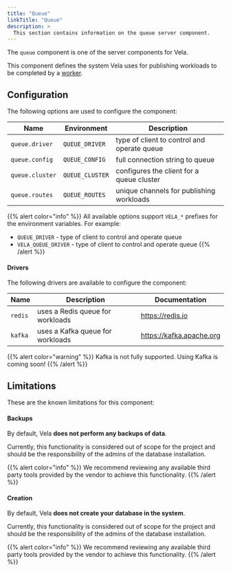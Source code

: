 ```yaml
---
title: "Queue"
linkTitle: "Queue"
description: >
  This section contains information on the queue server component.
---
```


The `queue` component is one of the server components for Vela.

This component defines the system Vela uses for publishing workloads to be completed by a [worker](/docs/concepts/infrastructure/worker/).

## Configuration

The following options are used to configure the component:

| Name            | Environment     | Description                                 |
| --------------- | --------------- | ------------------------------------------- |
| `queue.driver`  | `QUEUE_DRIVER`  | type of client to control and operate queue |
| `queue.config`  | `QUEUE_CONFIG`  | full connection string to queue             |
| `queue.cluster` | `QUEUE_CLUSTER` | configures the client for a queue cluster   |
| `queue.routes`  | `QUEUE_ROUTES`  | unique channels for publishing workloads    |

{{% alert color="info" %}}
All available options support `VELA_*` prefixes for the environment variables. For example:

- `QUEUE_DRIVER` - type of client to control and operate queue
- `VELA_QUEUE_DRIVER` - type of client to control and operate queue
  {{% /alert %}}

#### Drivers

The following drivers are available to configure the component:

| Name    | Description                      | Documentation            |
| ------- | -------------------------------- | ------------------------ |
| `redis` | uses a Redis queue for workloads | https://redis.io         |
| `kafka` | uses a Kafka queue for workloads | https://kafka.apache.org |

{{% alert color="warning" %}}
Kafka is not fully supported. Using Kafka is coming soon!
{{% /alert %}}

## Limitations

These are the known limitations for this component:

#### Backups

By default, Vela **does not perform any backups of data**.

Currently, this functionality is considered out of scope for the project and should be the responsibility of the admins of the database installation.

{{% alert color="info" %}}
We recommend reviewing any available third party tools provided by the vendor to achieve this functionality.
{{% /alert %}}

#### Creation

By default, Vela **does not create your database in the system**.

Currently, this functionality is considered out of scope for the project and should be the responsibility of the admins of the database installation.

{{% alert color="info" %}}
We recommend reviewing any available third party tools provided by the vendor to achieve this functionality.
{{% /alert %}}